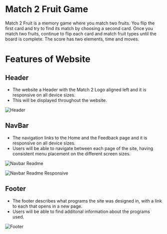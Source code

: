# Match 2 Fruit Game

Match 2 Fruit is a memory game where you match two fruits. You flip the first card and try to find its match by choosing a second card. Once you match two fruits, continue to flip each card and match fruit types until the board is complete. The score has two elements, time and moves.
# Features of Website

## Header

* The website a Header with the Match 2 Logo aligned left and it is responsive on all device sizes.
* This will be displayed throughout the website.

![Header](/header.jpg)

## NavBar

* The navigation links to the Home and the Feedback page and it is responsive on all device sizes.
* Users will be able to navigate between each page of the site, having consistent menu placement on the different screen sizes.

![Navbar Readme](navbar_readme.jpg)

![Navbar Readme Responsive](navbar_readmesmall.jpg)

## Footer

* The footer describes what programs the site was designed in, with a link to each that opens in a new page.
* Users will be able to find additonal information about the programs used.

![Footer](footer.jpg)
